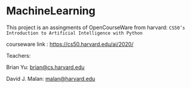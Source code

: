# MachineLearning
This project is an assingments of OpenCourseWare from harvard:
 `CS50’s Introduction to Artificial Intelligence with Python`

courseware link : https://cs50.harvard.edu/ai/2020/

Teachers:
  
   Brian Yu:
   brian@cs.harvard.edu

   David J. Malan:
   malan@harvard.edu


 
 
